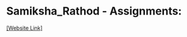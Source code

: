 # Samiksha_Rathod - Assignments:
[[Website Link]](https://nift-web-design.github.io/Samiksha_Rathod/Assignment_1)
